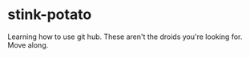 # stink-potato
Learning how to use git hub.  These aren't the droids you're looking for.  Move along.
